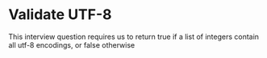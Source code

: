 # Validate UTF-8

This interview question requires us to return true if a list of integers
contain all utf-8 encodings, or false otherwise
